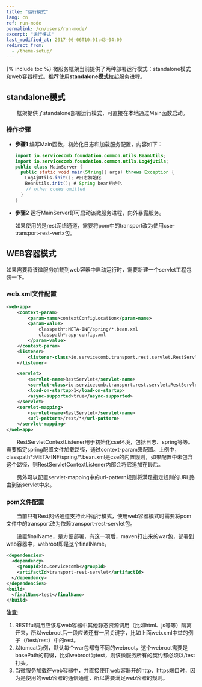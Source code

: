 ```yaml
---
title: "运行模式"
lang: cn
ref: run-mode
permalink: /cn/users/run-mode/
excerpt: "运行模式"
last_modified_at: 2017-06-06T10:01:43-04:00
redirect_from:
  - /theme-setup/
---
```


{% include toc %}
微服务框架当前提供了两种部署运行模式：standalone模式和web容器模式。推荐使用**standalone模式**拉起服务进程。
## standalone模式
　　框架提供了standalone部署运行模式，可直接在本地通过Main函数启动。

### 操作步骤

* **步骤1** 编写Main函数，初始化日志和加载服务配置，内容如下：

   ```java
   import io.servicecomb.foundation.common.utils.BeanUtils;
   import io.servicecomb.foundation.common.utils.Log4jUtils;
   public class MainServer {
     public static void main(String[] args) throws Exception {
     　Log4jUtils.init(); #日志初始化
     　BeanUtils.init(); # Spring bean初始化
       // other codes omitted
     }
   }
   ```

* **步骤2** 运行MainServer即可启动该微服务进程，向外暴露服务。

   如果使用的是rest网络通道，需要将pom中的transport改为使用cse-transport-rest-vertx包。

## WEB容器模式
如果需要将该微服务加载到web容器中启动运行时，需要新建一个servlet工程包装一下。

### web.xml文件配置

```xml
<web-app>
    <context-param>
        <param-name>contextConfigLocation</param-name>
        <param-value>
            classpath*:META-INF/spring/*.bean.xml
            classpath*:app-config.xml
        </param-value>
    </context-param>
    <listener>
        <listener-class>io.servicecomb.transport.rest.servlet.RestServletContextListener</listener-class>
    </listener>

    <servlet>
        <servlet-name>RestServlet</servlet-name>
        <servlet-class>io.servicecomb.transport.rest.servlet.RestServlet</servlet-class>
        <load-on-startup>1</load-on-startup>
        <async-supported>true</async-supported>
    </servlet>
    <servlet-mapping>
        <servlet-name>RestServlet</servlet-name>
        <url-pattern>/rest/*</url-pattern>
    </servlet-mapping>
</web-app>
```

　　RestServletContextListener用于初始化cse环境，包括日志、spring等等。需要指定spring配置文件加载路径，通过context-param来配置。上例中，classpath\*:META-INF/spring/\*.bean.xml是cse的内置规则，如果配置中未包含这个路径，则RestServletContextListener内部会将它追加在最后。

　　另外可以配置servlet-mapping中的url-pattern规则将满足指定规则的URL路由到该servlet中来。

### pom文件配置
　　当前只有Rest网络通道支持此种运行模式，使用web容器模式时需要将pom文件中的transport改为依赖transport-rest-servlet包。

　　设置finalName，是方便部署，有这一项后，maven打出来的war包，部署到web容器中，webroot即是这个finalName。

```xml
<dependencies> 
  <dependency> 
    <groupId>io.servicecomb</groupId>  
    <artifactId>transport-rest-servlet</artifactId> 
  </dependency>
</dependencies>
<build> 
  <finalName>test</finalName> 
</build>
```

**注意:**
1. RESTful调用应该与web容器中其他静态资源调用（比如html、js等等）隔离开来，所以webroot后一段应该还有一层关键字，比如上面web.xml中举的例子（/test/rest）中的rest。
2. 以tomcat为例，默认每个war包都有不同的webroot，这个webroot需要是basePath的前缀，比如webroot为test，则该微服务所有的契约都必须以/test打头。
3. 当微服务加载在web容器中，并直接使用web容器开的http、https端口时，因为是使用的web容器的通信通道，所以需要满足web容器的规则。
